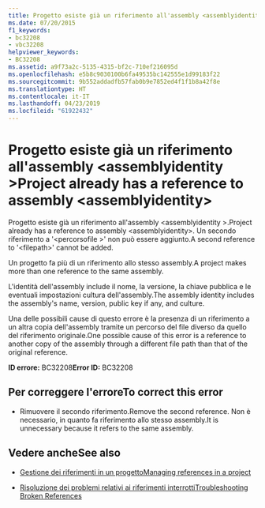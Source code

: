 ```yaml
---
title: Progetto esiste già un riferimento all'assembly <assemblyidentity>
ms.date: 07/20/2015
f1_keywords:
- bc32208
- vbc32208
helpviewer_keywords:
- BC32208
ms.assetid: a9f73a2c-5135-4315-bf2c-710ef216095d
ms.openlocfilehash: e5b8c9030100b6fa49535bc142555e1d99183f22
ms.sourcegitcommit: 9b552addadfb57fab0b9e7852ed4f1f1b8a42f8e
ms.translationtype: HT
ms.contentlocale: it-IT
ms.lasthandoff: 04/23/2019
ms.locfileid: "61922432"
---
```

# <a name="project-already-has-a-reference-to-assembly-assemblyidentity"></a><span data-ttu-id="eb27e-102">Progetto esiste già un riferimento all'assembly \<assemblyidentity ></span><span class="sxs-lookup"><span data-stu-id="eb27e-102">Project already has a reference to assembly \<assemblyidentity></span></span>
<span data-ttu-id="eb27e-103">Progetto esiste già un riferimento all'assembly \<assemblyidentity >.</span><span class="sxs-lookup"><span data-stu-id="eb27e-103">Project already has a reference to assembly \<assemblyidentity>.</span></span> <span data-ttu-id="eb27e-104">Un secondo riferimento a '\<percorsofile >' non può essere aggiunto.</span><span class="sxs-lookup"><span data-stu-id="eb27e-104">A second reference to '\<filepath>' cannot be added.</span></span>  
  
 <span data-ttu-id="eb27e-105">Un progetto fa più di un riferimento allo stesso assembly.</span><span class="sxs-lookup"><span data-stu-id="eb27e-105">A project makes more than one reference to the same assembly.</span></span>  
  
 <span data-ttu-id="eb27e-106">L'identità dell'assembly include il nome, la versione, la chiave pubblica e le eventuali impostazioni cultura dell'assembly.</span><span class="sxs-lookup"><span data-stu-id="eb27e-106">The assembly identity includes the assembly's name, version, public key if any, and culture.</span></span>  
  
 <span data-ttu-id="eb27e-107">Una delle possibili cause di questo errore è la presenza di un riferimento a un altra copia dell'assembly tramite un percorso del file diverso da quello del riferimento originale.</span><span class="sxs-lookup"><span data-stu-id="eb27e-107">One possible cause of this error is a reference to another copy of the assembly through a different file path than that of the original reference.</span></span>  
  
 <span data-ttu-id="eb27e-108">**ID errore:** BC32208</span><span class="sxs-lookup"><span data-stu-id="eb27e-108">**Error ID:** BC32208</span></span>  
  
## <a name="to-correct-this-error"></a><span data-ttu-id="eb27e-109">Per correggere l'errore</span><span class="sxs-lookup"><span data-stu-id="eb27e-109">To correct this error</span></span>  
  
- <span data-ttu-id="eb27e-110">Rimuovere il secondo riferimento.</span><span class="sxs-lookup"><span data-stu-id="eb27e-110">Remove the second reference.</span></span> <span data-ttu-id="eb27e-111">Non è necessario, in quanto fa riferimento allo stesso assembly.</span><span class="sxs-lookup"><span data-stu-id="eb27e-111">It is unnecessary because it refers to the same assembly.</span></span>  
  
## <a name="see-also"></a><span data-ttu-id="eb27e-112">Vedere anche</span><span class="sxs-lookup"><span data-stu-id="eb27e-112">See also</span></span>

- [<span data-ttu-id="eb27e-113">Gestione dei riferimenti in un progetto</span><span class="sxs-lookup"><span data-stu-id="eb27e-113">Managing references in a project</span></span>](/visualstudio/ide/managing-references-in-a-project)

- [<span data-ttu-id="eb27e-114">Risoluzione dei problemi relativi ai riferimenti interrotti</span><span class="sxs-lookup"><span data-stu-id="eb27e-114">Troubleshooting Broken References</span></span>](/visualstudio/ide/troubleshooting-broken-references)
